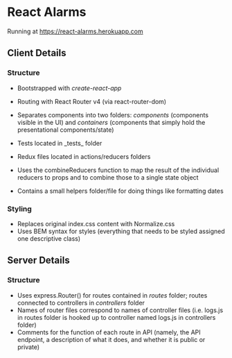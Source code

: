 # React Alarms

Running at https://react-alarms.herokuapp.com

## Client Details

### Structure

* Bootstrapped with _create-react-app_
* Routing with React Router v4 (via react-router-dom)
* Separates components into two folders: _components_ (components visible in the UI) and _containers_ (components that simply hold the presentational components/state)
* Tests located in \_tests\_ folder

* Redux files located in actions/reducers folders
* Uses the combineReducers function to map the result of the individual reducers to props and to combine those to a single state object

* Contains a small helpers folder/file for doing things like formatting dates

### Styling

* Replaces original index.css content with Normalize.css
* Uses BEM syntax for styles (everything that needs to be styled assigned one descriptive class)

## Server Details

### Structure

* Uses express.Router() for routes contained in _routes_ folder; routes connected to controllers in _controllers_ folder
* Names of router files correspond to names of controller files (i.e. logs.js in routes folder is hooked up to controller named logs.js in controllers folder)
* Comments for the function of each route in API (namely, the API endpoint, a description of what it does, and whether it is public or private)
